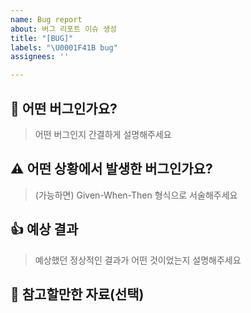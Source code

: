 ```yaml
---
name: Bug report
about: 버그 리포트 이슈 생성
title: "[BUG]"
labels: "\U0001F41B bug"
assignees: ''

---
```


## 🐛 어떤 버그인가요?
> 어떤 버그인지 간결하게 설명해주세요

## ⚠️ 어떤 상황에서 발생한 버그인가요?
> (가능하면) Given-When-Then 형식으로 서술해주세요

## 👍 예상 결과
> 예상했던 정상적인 결과가 어떤 것이었는지 설명해주세요

## 📖 참고할만한 자료(선택)
